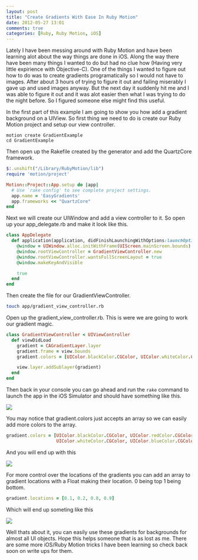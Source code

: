 ```yaml
---
layout: post
title: "Create Gradients With Ease In Ruby Motion"
date: 2012-05-27 13:01
comments: true
categories: [Ruby, Ruby Motion, iOS]
---
```

Lately I have been messing around with Ruby Motion and have been learning alot about the way things are done in iOS. Along the way there have been many things I wanted to do but had no clue how (Having very little expirience with Objective-C). One of the things I wanted to figure out how to do was to create gradients programatically so I would not have to images. After about 3 hours of trying to figure it out and failing miserably I gave up and used images anyway. But the next day it suddenly hit me and I was able to figure it out and it was alot easier then what I was trying to do the night before. So I figured someone else might find this useful.

In the first part of this example I am going to show you how add a gradient background on a UIView. So first thing we need to do is create our Ruby Motion project and setup our view controller.

```
motion create GradientExample
cd GradientExample
```

Then open up the Rakefile created by the generator and add the QuartzCore framework.

```ruby Rakefile
$:.unshift("/Library/RubyMotion/lib")
require 'motion/project'

Motion::Project::App.setup do |app|
  # Use `rake config' to see complete project settings.
  app.name = 'EasyGradients'
  app.frameworks << "QuartzCore"
end
```

Next we will create our UIWindow and add a view controller to it. So open up your app_delegate.rb and make it look like this.

```ruby app/app_delegate.rb
class AppDelegate
  def application(application, didFinishLaunchingWithOptions:launchOptions)
    @window = UIWindow.alloc.initWithFrame(UIScreen.mainScreen.bounds)
    @window.rootViewController = GradientViewController.new
    @window.rootViewController.wantsFullScreenLayout = true
    @window.makeKeyAndVisible

    true
  end
end
```

Then create the file for our GradientViewController.

```sh
touch app/gradient_view_controller.rb
```

Open up the gradient_view_controller.rb. This is were we are going to work our gradient magic.

```ruby app/gradient_view_controller.rb
class GradientViewController < UIViewController
  def viewDidLoad
    gradient = CAGradientLayer.layer
    gradient.frame = view.bounds
    gradient.colors = [UIColor.blackColor.CGColor, UIColor.whiteColor.CGColor]

    view.layer.addSublayer(gradient)
  end
end
```

Then back in your console you can go ahead and run the `rake` command to launch the app in the iOS Simulator and should have something like this.

![](https://img.skitch.com/20120527-gk3926patwmn7b9q42ebjs7ts8.jpg)

You may notice that gradient.colors just accepts an array so we can easily add more colors to the array.
```ruby app/gradient_view_controller.rb
gradient.colors = [UIColor.blackColor.CGColor, UIColor.redColor.CGColor,
                   UIColor.whiteColor.CGColor, UIColor.blueColor.CGColor]
```
And you will end up with this

![](https://img.skitch.com/20120527-dwuxbbhnyrewgne2m7wpk7sdmq.jpg)

For more control over the locations of the gradients you can add an array to gradient locations with a Float making their location. 0 being top 1 being bottom.
```ruby app/gradient_view_controller.rb
gradient.locations = [0.1, 0.2, 0.8, 0.9]
```
Which will end up someting like this

![](https://img.skitch.com/20120527-p3si97dy86x9bskaxsad8eea8s.jpg)

Well thats about it, you can easily use these gradients for backgrounds for almost all UI objects. Hope this helps someone that is as lost as me. There are some more iOS/Ruby Motion tricks I have been learning so check back soon on write ups for them.
